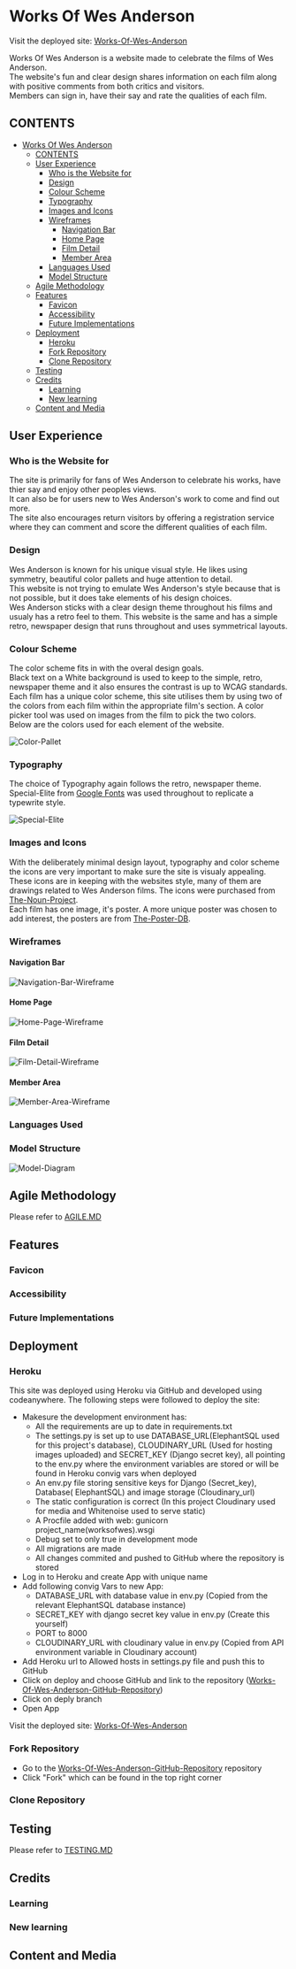 # Works Of Wes Anderson  

Visit the deployed site: [Works-Of-Wes-Anderson](https://works-of-wes-anderson-b656acb2e110.herokuapp.com/)

Works Of Wes Anderson is a website made to celebrate the films of Wes Anderson.  
The website's fun and clear design shares information on each film along with positive comments from both critics and visitors.  
Members can sign in, have their say and rate the qualities of each film.

## CONTENTS

- [Works Of Wes Anderson](#works-of-wes-anderson)
  - [CONTENTS](#contents)
  - [User Experience](#user-experience)
    - [Who is the Website for](#who-is-the-website-for)
    - [Design](#design)
    - [Colour Scheme](#colour-scheme)
    - [Typography](#typography)
    - [Images and Icons](#images-and-icons)
    - [Wireframes](#wireframes)
      - [Navigation Bar](#navigation-bar)
      - [Home Page](#home-page)
      - [Film Detail](#film-detail)
      - [Member Area](#member-area)
    - [Languages Used](#languages-used)
    - [Model Structure](#model-structure)
  - [Agile Methodology](#agile-methodology)
  - [Features](#features)
    - [Favicon](#favicon)
    - [Accessibility](#accessibility)
    - [Future Implementations](#future-implementations)
  - [Deployment](#deployment)
    - [Heroku](#heroku)
    - [Fork Repository](#fork-repository)
    - [Clone Repository](#clone-repository)
  - [Testing](#testing)
  - [Credits](#credits)
    - [Learning](#learning)
    - [New learning](#new-learning)
  - [Content and Media](#content-and-media)

## User Experience

### Who is the Website for

The site is primarily for fans of Wes Anderson to celebrate his works, have thier say and enjoy other peoples views.  
It can also be for users new to Wes Anderson's work to come and find out more.  
The site also encourages return visitors by offering a registration service where they can comment and score the different qualities of each film.

### Design

Wes Anderson is known for his unique visual style. He likes using symmetry, beautiful color pallets and huge attention to detail.  
This website is not trying to emulate Wes Anderson's style because that is not possible, but it does take elements of his design choices.  
Wes Anderson sticks with a clear design theme throughout his films and usualy has a retro feel to them. This website is the same and has a simple retro, newspaper design that runs throughout and uses symmetrical layouts.

### Colour Scheme

The color scheme fits in with the overal design goals.  
Black text on a White background is used to keep to the simple, retro, newspaper theme and it also ensures the contrast is up to WCAG standards.  
Each film has a unique color scheme, this site utilises them by using two of the colors from each film within the appropriate film's section. A color picker tool was used on images from the film to pick the two colors.  
Below are the colors used for each element of the website.

![Color-Pallet](/documentation/design/works-of-wes-anderson-color-pallet.png)

### Typography

The choice of Typography again follows the retro, newspaper theme. Special-Elite from [Google Fonts](https://fonts.google.com/specimen/Special+Elite) was used throughout to replicate a typewrite style.

![Special-Elite](/documentation/design/special-elite-font.png)

### Images and Icons

With the deliberately minimal design layout, typography and color scheme the icons are very important to make sure the site is visualy appealing. These icons are in keeping with the websites style, many of them are drawings related to Wes Anderson films. The icons were purchased from [The-Noun-Project](https://thenounproject.com/).  
Each film has one image, it's poster. A more unique poster was chosen to add interest, the posters are from [The-Poster-DB](https://theposterdb.com/).

### Wireframes

#### Navigation Bar

![Navigation-Bar-Wireframe](/documentation/design/navigation-bar.png)

#### Home Page

![Home-Page-Wireframe](/documentation/design/home.png)

#### Film Detail

![Film-Detail-Wireframe](/documentation/design/film-detail.png)

#### Member Area

![Member-Area-Wireframe](/documentation/design/member-area.png)

### Languages Used

### Model Structure

![Model-Diagram](/documentation/design/works-of-wes-anderson-database-diagram.png)

## Agile Methodology

Please refer to [AGILE.MD](AGILE.md)

## Features

### Favicon

### Accessibility

### Future Implementations

## Deployment  

### Heroku

This site was deployed using Heroku via GitHub and developed using codeanywhere. The following steps were followed to deploy the site:

- Makesure the development environment has:
  - All the requirements are up to date in requirements.txt
  - The settings.py is set up to use DATABASE_URL(ElephantSQL used for this project's database), CLOUDINARY_URL  (Used for hosting images uploaded) and SECRET_KEY (Django secret key), all pointing to the env.py where the environment variables are stored or will be found in Heroku convig vars when deployed
  - An env.py file storing sensitive keys for Django (Secret_key), Database( ElephantSQL) and image storage (Cloudinary_url)
  - The static configuration is correct (In this project Cloudinary used for media and Whitenoise used to serve static)
  - A Procfile added with web: gunicorn project_name(worksofwes).wsgi
  - Debug set to only true in development mode
  - All migrations are made
  - All changes commited and pushed to GitHub where the repository is stored
- Log in to Heroku and create App with unique name
- Add following convig Vars to new App:
  - DATABASE_URL with database value in env.py (Copied from the relevant ElephantSQL database instance)
  - SECRET_KEY with django secret key value in env.py (Create this yourself)
  - PORT to 8000
  - CLOUDINARY_URL with cloudinary value in env.py (Copied from API environment variable in Cloudinary account)
- Add Heroku url to Allowed hosts in settings.py file and push this to GitHub
- Click on deploy and choose GitHub and link to the repository ([Works-Of-Wes-Anderson-GitHub-Repository](https://github.com/DavidDock/works-of-wes-anderson))
- Click on deply branch
- Open App

Visit the deployed site: [Works-Of-Wes-Anderson](https://works-of-wes-anderson-b656acb2e110.herokuapp.com/)

### Fork Repository

- Go to the [Works-Of-Wes-Anderson-GitHub-Repository](https://github.com/DavidDock/works-of-wes-anderson) repository
- Click "Fork" which can be found in the top right corner

### Clone Repository

## Testing

Please refer to [TESTING.MD](TESTING.md)  

## Credits  

### Learning  

### New learning

## Content and Media
